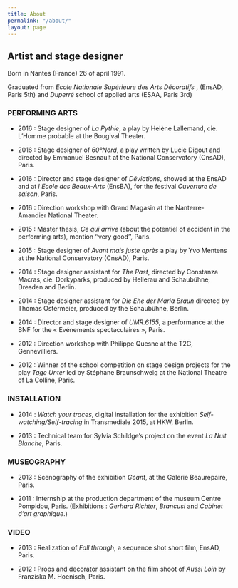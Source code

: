 ```yaml
---
title: About
permalink: "/about/"
layout: page
---
```


## Artist and stage designer

Born in Nantes (France) 26 of april 1991.

Graduated from _Ecole Nationale Supérieure des Arts Décoratifs_ , (EnsAD, Paris 5th) and _Duperré_ school of applied arts (ESAA, Paris 3rd)




### PERFORMING ARTS
* 2016 : Stage designer of _La Pythie_, a play by Helène Lallemand, cie. L’Homme probable at the Bougival Theater.

* 2016 : Stage designer of _60°Nord_, a play written by Lucie Digout and directed by Emmanuel Besnault at the National Conservatory (CnsAD), Paris.

* 2016 : Director and stage designer of _Déviations_, showed at the EnsAD and at _l'Ecole des Beaux-Arts_  (EnsBA), for the festival _Ouverture de saison_,  Paris.

* 2016 : Direction workshop with Grand Magasin at the Nanterre-Amandier National Theater.

* 2015 : Master thesis, _Ce qui arrive_ (about the potentiel of accident in the performing arts), mention ‘‘very good’’, Paris.

* 2015 : Stage designer of _Avant mais juste après_ a play by Yvo Mentens at the National Conservatory (CnsAD), Paris. 

* 2014 : Stage designer assistant for _The Past_, directed by Constanza Macras, cie. Dorkyparks, produced by Hellerau and Schaubühne, Dresden and Berlin.

* 2014 : Stage designer assistant for _Die Ehe der Maria Braun_  directed by Thomas Ostermeier, produced by the Schaubühne, Berlin.

* 2014 : Director and stage designer of _UMR.6155_, a performance at the BNF for the « Evénements spectaculaires », Paris.

* 2012 : Direction workshop with Philippe Quesne at the T2G, Gennevilliers.

* 2012 : Winner of the school competition on stage design projects for the play _Tage Unter_ led by Stéphane Braunschweig at the National Theatre of La Colline, Paris.




### INSTALLATION
* 2014 : _Watch your traces_, digital installation for the exhibition _Self-watching/Self-tracing_ in Transmediale 2015, at HKW, Berlin. 

* 2013 : Technical team for Sylvia Schildge’s project on the event _La Nuit Blanche_, Paris.




### MUSEOGRAPHY
* 2013 : Scenography of the exhibition _Géant_, at the Galerie Beaurepaire, Paris.

* 2011 : Internship at the production department of the museum Centre Pompidou, Paris. (Exhibitions : _Gerhard Richter_, _Brancusi_ and _Cabinet d’art graphique_.)




### VIDEO
* 2013 : Realization of _Fall through_, a sequence shot short film, EnsAD, Paris.

* 2012 : Props and decorator assistant on the film shoot of _Aussi Loin_ by Franziska M. Hoenisch, Paris.
